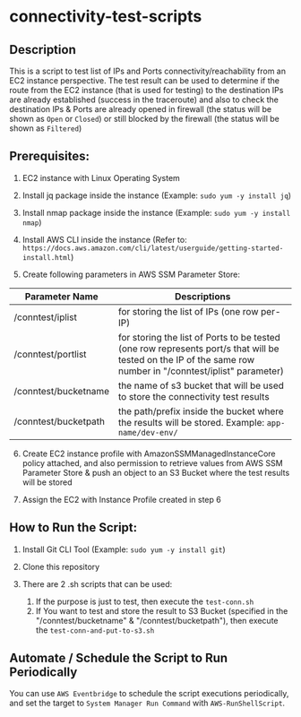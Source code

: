 # connectivity-test-scripts
## Description
This is a script to test list of IPs and Ports connectivity/reachability from an EC2 instance perspective. The test result can be used to determine if the route from the EC2 instance (that is used for testing) to the destination IPs are already established (success in the traceroute) and also to check the destination IPs & Ports are already opened in firewall (the status will be shown as `Open` or `Closed`) or still blocked by the firewall (the status will be shown as `Filtered`)

## Prerequisites:
1. EC2 instance with Linux Operating System

2. Install jq package inside the instance (Example: `sudo yum -y install jq`)

3. Install nmap package inside the instance (Example: `sudo yum -y install nmap`)

4. Install AWS CLI inside the instance (Refer to: `https://docs.aws.amazon.com/cli/latest/userguide/getting-started-install.html`)

5. Create following parameters in AWS SSM Parameter Store:

| Parameter Name | Descriptions |
| ------ | ------ |
| /conntest/iplist | for storing the list of IPs (one row per-IP) |
| /conntest/portlist | for storing the list of Ports to be tested (one row represents port/s that will be tested on the IP of the same row number in "/conntest/iplist" parameter) |
| /conntest/bucketname | the name of s3 bucket that will be used to store the connectivity test results |
| /conntest/bucketpath | the path/prefix inside the bucket where the results will be stored. Example: `app-name/dev-env/` |

6. Create EC2 instance profile with AmazonSSMManagedInstanceCore policy attached, and also permission to retrieve values from AWS SSM Parameter Store & push an object to an S3 Bucket where the test results will be stored

7. Assign the EC2 with Instance Profile created in step 6


## How to Run the Script:
1. Install Git CLI Tool (Example: `sudo yum -y install git`)

2. Clone this repository

3. There are 2 .sh scripts that can be used:
    1. If the purpose is just to test, then execute the `test-conn.sh`
    2. If You want to test and store the result to S3 Bucket (specified in the "/conntest/bucketname" & "/conntest/bucketpath"), then execute the `test-conn-and-put-to-s3.sh`


## Automate / Schedule the Script to Run Periodically
You can use `AWS Eventbridge` to schedule the script executions periodically, and set the target to `System Manager Run Command` with `AWS-RunShellScript`.
